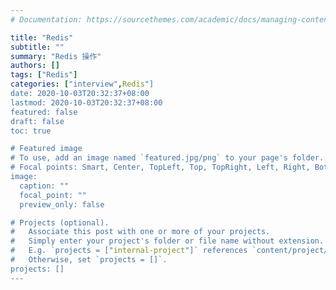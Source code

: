```yaml
---
# Documentation: https://sourcethemes.com/academic/docs/managing-content/

title: "Redis"
subtitle: ""
summary: "Redis 操作"
authors: []
tags: ["Redis"]
categories: ["interview",Redis"]
date: 2020-10-03T20:32:37+08:00
lastmod: 2020-10-03T20:32:37+08:00
featured: false
draft: false
toc: true

# Featured image
# To use, add an image named `featured.jpg/png` to your page's folder.
# Focal points: Smart, Center, TopLeft, Top, TopRight, Left, Right, BottomLeft, Bottom, BottomRight.
image:
  caption: ""
  focal_point: ""
  preview_only: false

# Projects (optional).
#   Associate this post with one or more of your projects.
#   Simply enter your project's folder or file name without extension.
#   E.g. `projects = ["internal-project"]` references `content/project/deep-learning/index.md`.
#   Otherwise, set `projects = []`.
projects: []
---
```

